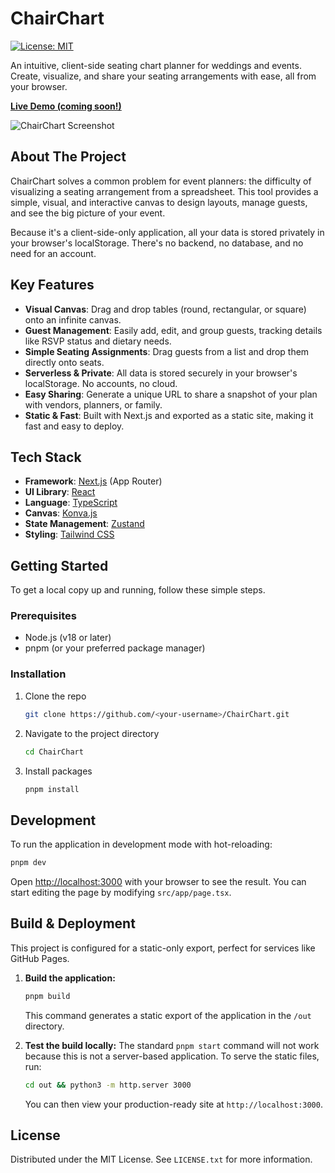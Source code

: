 # ChairChart

[![License: MIT](https://img.shields.io/badge/License-MIT-yellow.svg)](https://opensource.org/licenses/MIT)

An intuitive, client-side seating chart planner for weddings and events. Create, visualize, and share your seating arrangements with ease, all from your browser.

**[Live Demo (coming soon!)](#)**

![ChairChart Screenshot](https://via.placeholder.com/800x500.png?text=ChairChart+Application+Screenshot)

## About The Project

ChairChart solves a common problem for event planners: the difficulty of visualizing a seating arrangement from a spreadsheet. This tool provides a simple, visual, and interactive canvas to design layouts, manage guests, and see the big picture of your event.

Because it's a client-side-only application, all your data is stored privately in your browser's localStorage. There's no backend, no database, and no need for an account.

## Key Features

- **Visual Canvas**: Drag and drop tables (round, rectangular, or square) onto an infinite canvas.
- **Guest Management**: Easily add, edit, and group guests, tracking details like RSVP status and dietary needs.
- **Simple Seating Assignments**: Drag guests from a list and drop them directly onto seats.
- **Serverless & Private**: All data is stored securely in your browser's localStorage. No accounts, no cloud.
- **Easy Sharing**: Generate a unique URL to share a snapshot of your plan with vendors, planners, or family.
- **Static & Fast**: Built with Next.js and exported as a static site, making it fast and easy to deploy.

## Tech Stack

- **Framework**: [Next.js](https://nextjs.org/) (App Router)
- **UI Library**: [React](https://react.dev/)
- **Language**: [TypeScript](https://www.typescriptlang.org/)
- **Canvas**: [Konva.js](https://konvajs.org/)
- **State Management**: [Zustand](https://zustand-demo.pmnd.rs/)
- **Styling**: [Tailwind CSS](https://tailwindcss.com/)

## Getting Started

To get a local copy up and running, follow these simple steps.

### Prerequisites

- Node.js (v18 or later)
- pnpm (or your preferred package manager)

### Installation

1. Clone the repo
   ```sh
   git clone https://github.com/<your-username>/ChairChart.git
   ```
2. Navigate to the project directory
   ```sh
   cd ChairChart
   ```
3. Install packages
   ```sh
   pnpm install
   ```

## Development

To run the application in development mode with hot-reloading:

```bash
pnpm dev
```

Open [http://localhost:3000](http://localhost:3000) with your browser to see the result. You can start editing the page by modifying `src/app/page.tsx`.

## Build & Deployment

This project is configured for a static-only export, perfect for services like GitHub Pages.

1.  **Build the application:**
    ```bash
    pnpm build
    ```
    This command generates a static export of the application in the `/out` directory.

2.  **Test the build locally:**
    The standard `pnpm start` command will not work because this is not a server-based application. To serve the static files, run:
    ```bash
    cd out && python3 -m http.server 3000
    ```
    You can then view your production-ready site at `http://localhost:3000`.

## License

Distributed under the MIT License. See `LICENSE.txt` for more information.
